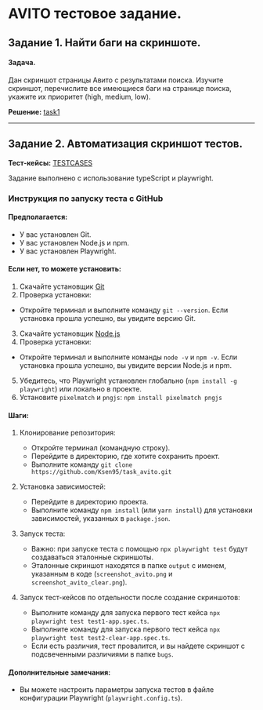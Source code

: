 # AVITO тестовое задание.

## Задание 1. Найти баги на скриншоте.
#### Задача.
Дан скриншот страницы Авито с результатами поиска. Изучите скриншот, перечислите все имеющиеся баги на странице поиска, укажите их приоритет (high, medium, low).

**Решение:** [task1](./task1/task1.md)

---

## Задание 2. Автоматизация скриншот тестов.

**Тест-кейсы:** [TESTCASES](./task2/TESTCASES.md)

Задание выполнено с использование typeScript и playwright.

### Инструкция по запуску теста с GitHub

#### Предполагается:
* У вас установлен Git.
* У вас установлен Node.js и npm.
* У вас установлен Playwright.

#### Если нет, то можете установить: 
1. Скачайте установщик [Git](https://git-scm.com/downloads)
2. Проверка установки:
* Откройте терминал и выполните команду `git --version`. Если установка прошла успешно, вы увидите версию Git.
3. Скачайте установщик [Node.js](https://nodejs.org/en/download/)
4. Проверка установки:
* Откройте терминал и выполните команды `node -v` и `npm -v`. Если установка прошла успешно, вы увидите версии Node.js и npm.
5. Убедитесь, что Playwright установлен глобально (`npm install -g playwright`) или локально в проекте.
2. Установите `pixelmatch` и `pngjs`: `npm install pixelmatch pngjs`

#### Шаги:
1. Клонирование репозитория:
    * Откройте терминал (командную строку).
    * Перейдите в директорию, где хотите сохранить проект.
    * Выполните команду `git clone https://github.com/Ksen95/task_avito.git`
2. Установка зависимостей:
    * Перейдите в директорию проекта.
    * Выполните команду `npm install` (или `yarn install`) для установки зависимостей, указанных в `package.json`.
3. Запуск теста:
    * Важно: при запуске теста с помощью `npx playwright test` будут создаваться эталонные скриншоты.
    * Эталонные скриншот находятся в папке `output` с именем, указанным в коде (`screenshot_avito.png` и `screenshot_avito_clear.png`).

4. Запуск тест-кейсов по отдельности после создание скриншотов:
    * Выполните команду для запуска первого тест кейса `npx playwright test test1-app.spec.ts`.
    * Выполните команду для запуска первого тест кейса `npx playwright test test2-clear-app.spec.ts`.
    * Если есть различия, тест провалится, и вы найдете скриншот с подсвеченными различиями в папке `bugs`.

#### Дополнительные замечания:
* Вы можете настроить параметры запуска тестов в файле конфигурации Playwright (`playwright.config.ts`).

